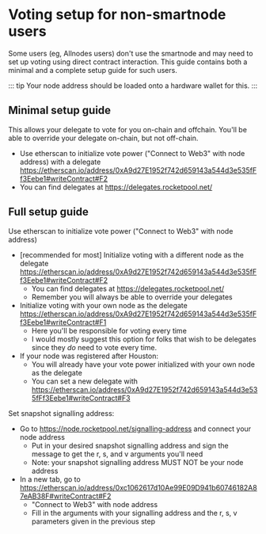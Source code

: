 # Voting setup for non-smartnode users

Some users (eg, Allnodes users) don't use the smartnode and may need to set up voting using direct contract interaction.
This guide contains both a minimal and a complete setup guide for such users.

::: tip
Your node address should be loaded onto a hardware wallet for this.
:::

## Minimal setup guide
This allows your delegate to vote for you on-chain and offchain. You'll be able to override your delegate on-chain, but not off-chain.

- Use etherscan to initialize vote power ("Connect to Web3" with node address) with a delegate https://etherscan.io/address/0xA9d27E1952f742d659143a544d3e535fFf3Eebe1#writeContract#F2
- You can find delegates at https://delegates.rocketpool.net/

## Full setup guide
Use etherscan to initialize vote power ("Connect to Web3" with node address)
- [recommended for most] Initialize voting with a different node as the delegate https://etherscan.io/address/0xA9d27E1952f742d659143a544d3e535fFf3Eebe1#writeContract#F2
    - You can find delegates at https://delegates.rocketpool.net/
    - Remember you will always be able to override your delegates
- Initialize voting with your own node as the delegate https://etherscan.io/address/0xA9d27E1952f742d659143a544d3e535fFf3Eebe1#writeContract#F1
    - Here you'll be responsible for voting every time
    - I would mostly suggest this option for folks that wish to be delegates since they _do_ need to vote every time.
- If your node was registered after Houston:
    - You will already have your vote power initialized with your own node as the delegate
    - You can set a new delegate with https://etherscan.io/address/0xA9d27E1952f742d659143a544d3e535fFf3Eebe1#writeContract#F3

Set snapshot signalling address:
- Go to https://node.rocketpool.net/signalling-address and connect your node address
    - Put in your desired snapshot signalling address and sign the message to get the r, s, and v arguments you'll need
    - Note: your snapshot signalling address MUST NOT be your node address
- In a new tab, go to https://etherscan.io/address/0xc1062617d10Ae99E09D941b60746182A87eAB38F#writeContract#F2
    - "Connect to Web3" with node address
    - Fill in the arguments with your signalling address and the r, s, v parameters given in the previous step
